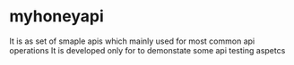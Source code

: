 # myhoneyapi
It is as set of smaple apis which mainly used for most common api operations
It is developed only for to demonstate some api testing aspetcs
